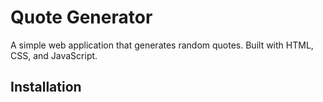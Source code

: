 # Quote Generator

A simple web application that generates random quotes. Built with HTML, CSS, and JavaScript.

## Installation
